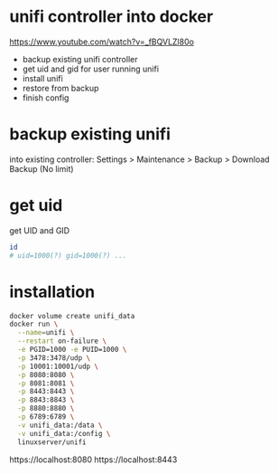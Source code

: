 # unifi controller into docker

https://www.youtube.com/watch?v=_fBQVLZl80o


- backup existing unifi controller
- get uid and gid for user running unifi
- install unifi
- restore from backup
- finish config



# backup existing unifi

into existing controller: Settings > Maintenance > Backup > Download Backup (No limit)


# get uid

get UID and GID

```bash
id
# uid=1000(?) gid=1000(?) ...
```

# installation 

```bash
docker volume create unifi_data
docker run \
  --name=unifi \
  --restart on-failure \
  -e PGID=1000 -e PUID=1000 \
  -p 3478:3478/udp \
  -p 10001:10001/udp \
  -p 8080:8080 \
  -p 8081:8081 \
  -p 8443:8443 \
  -p 8843:8843 \
  -p 8880:8880 \
  -p 6789:6789 \
  -v unifi_data:/data \
  -v unifi_data:/config \
  linuxserver/unifi
```

https://localhost:8080
https://localhost:8443